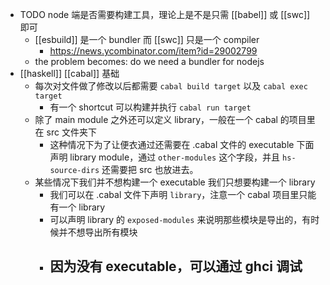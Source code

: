 - TODO node 端是否需要构建工具，理论上是不是只需 [[babel]] 或 [[swc]] 即可
	- [[esbuild]] 是一个 bundler 而 [[swc]] 只是一个 compiler
		- https://news.ycombinator.com/item?id=29002799
	- the problem becomes: do we need a bundler for nodejs
- [[haskell]] [[cabal]] 基础
	- 每次对文件做了修改以后都需要 `cabal build target` 以及 `cabal exec target`
		- 有一个 shortcut 可以构建并执行 `cabal run target`
	- 除了 main module 之外还可以定义 library，一般在一个 cabal 的项目里在 src 文件夹下
		- 这种情况下为了让便衣通过还需要在 .cabal 文件的 executable 下面声明 library module，通过 `other-modules` 这个字段，并且 `hs-source-dirs` 还需要把 src 也放进去。
	- 某些情况下我们并不想构建一个 executable 我们只想要构建一个 library
		- 我们可以在 .cabal 文件下声明 `library`，注意一个 cabal 项目里只能有一个 library
		- 可以声明 library 的 `exposed-modules` 来说明那些模块是导出的，有时候并不想导出所有模块
		- 因为没有 executable，可以通过 ghci 调试
			-